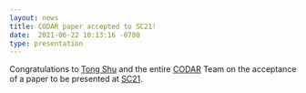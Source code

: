 ```yaml
---
layout: news
title: CODAR paper accepted to SC21!
date:  2021-06-22 10:13:16 -0700
type: presentation
---
```


Congratulations to [Tong Shu](https://www2.cs.siu.edu/~tshu/) and the entire [CODAR](https://www.exascaleproject.org/ushering-in-a-new-approach-to-scientific-computing/) Team on the acceptance of a paper to be presented at [SC21](https://sc21.supercomputing.org/).
